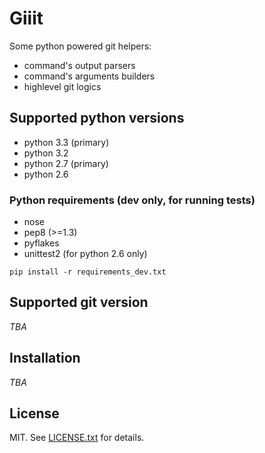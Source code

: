 # Giiit

Some python powered git helpers:

* command's output parsers
* command's arguments builders
* highlevel git logics


## Supported python versions
* python 3.3 (primary)
* python 3.2
* python 2.7 (primary)
* python 2.6

### Python requirements (dev only, for running tests)
* nose
* pep8 (>=1.3)
* pyflakes
* unittest2 (for python 2.6 only)

`pip install -r requirements_dev.txt`

## Supported git version
_TBA_

## Installation
_TBA_

## License

MIT.
See [LICENSE.txt](LICENSE.txt) for details.
